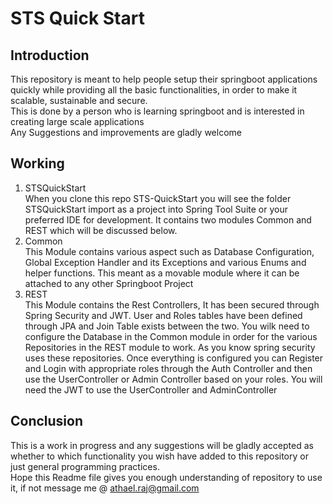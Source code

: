 # STS Quick Start

## Introduction
This repository is meant to help people setup their springboot applications quickly while providing all the basic functionalities, in order to make it scalable, sustainable and secure. <br>
This is done by a person who is learning springboot and is interested in creating large scale applications <br>
Any Suggestions and improvements are gladly welcome

## Working
1. STSQuickStart <br>
    When you clone this repo STS-QuickStart you will see the folder STSQuickStart import as a project into Spring Tool Suite or your preferred IDE for development. It contains two modules Common and REST which will be discussed below.
2. Common <br>
    This Module contains various aspect such as Database Configuration, Global Exception Handler and its Exceptions and various Enums and helper functions. This meant as a movable module where it can be attached to any other Springboot Project
3. REST <br>
    This Module contains the Rest Controllers, It has been secured through Spring Security and JWT. User and Roles tables have been defined through JPA and Join Table exists between the two. You wilk need to configure the Database in the Common module in order for the various Repositories in the REST module to work. As you know spring security uses these repositories. Once everything is configured you can Register and Login with appropriate roles through the Auth Controller and then use the UserController or Admin Controller based on your roles. You will need the JWT to use the UserController and AdminController

## Conclusion
This is a work in progress and any suggestions will be gladly accepted as whether to which functionality you wish have added to this repository or just general programming practices. <br>
Hope this Readme file gives you enough understanding of repository to use it, if not message me @ athael.raj@gmail.com
